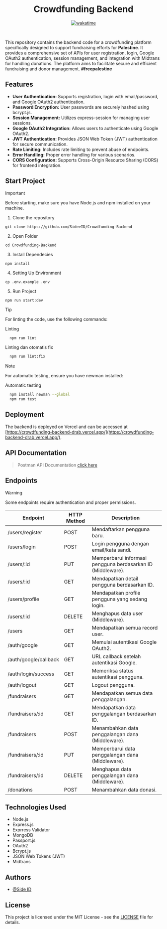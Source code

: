 <h1 align="center">
  Crowdfunding Backend
</h1>

<div align="center">

  [![wakatime](https://wakatime.com/badge/user/018e8ea9-cdd5-49cd-bdc1-0e0377e41ae9/project/47e6aea3-2a39-4c5e-9a4a-53ba17e30535.svg)](https://wakatime.com/badge/user/018e8ea9-cdd5-49cd-bdc1-0e0377e41ae9/project/47e6aea3-2a39-4c5e-9a4a-53ba17e30535)

</div>

<a name="top"></a>

<br/>

This repository contains the backend code for a crowdfunding platform specifically designed to support fundraising efforts for **Palestine**. It provides a comprehensive set of APIs for user registration, login, Google OAuth2 authentication, session management, and integration with Midtrans for handling donations. The platform aims to facilitate secure and efficient fundraising and donor management.
**#freepalestine**

## Features

- **User Authentication:** Supports registration, login with email/password, and Google OAuth2 authentication.
- **Password Encryption:** User passwords are securely hashed using bcrypt.js.
- **Session Management:** Utilizes express-session for managing user sessions.
- **Google OAuth2 Integration:** Allows users to authenticate using Google OAuth2.
- **JWT Authentication:** Provides JSON Web Token (JWT) authentication for secure communication.
- **Rate Limiting:** Includes rate limiting to prevent abuse of endpoints.
- **Error Handling:** Proper error handling for various scenarios.
- **CORS Configuration:** Supports Cross-Origin Resource Sharing (CORS) for frontend integration.

## Start Project

> [!IMPORTANT]
> Before starting, make sure you have Node.js and npm installed on your machine.

1. Clone the repository

```
git clone https://github.com/SideeID/Crowdfunding-Backend
```

2. Open Folder

```
cd Crowdfunding-Backend
```

3. Install Dependecies

```
npm install
```

4. Setting Up Environment

```
cp .env.example .env
```

5. Run Project

```
npm run start:dev
```

> [!TIP]
> For linting the code, use the following commands:

Linting

```bash
  npm run lint
```

Linting dan otomatis fix

```bash
  npm run lint:fix
```

> [!NOTE]
> For automatic testing, ensure you have newman installed:

Automatic testing

```bash
  npm install newman --global
  npm run test
```

## Deployment

The backend is deployed on Vercel and can be accessed at [https://crowdfunding-backend-drab.vercel.app/](https://crowdfunding-backend-drab.vercel.app/).

## API Documentation

> Postman API Documentation [click here](https://documenter.getpostman.com/view/35134769/2sA3XQh2H4)

## Endpoints

> [!WARNING]
> Some endpoints require authentication and proper permissions.

| Endpoint                  | HTTP Method | Description |
| ------------------------- | ----------- | ----------- |
| /users/register           | POST        | Mendaftarkan pengguna baru. |
| /users/login              | POST        | Login pengguna dengan email/kata sandi. |
| /users/:id                | PUT         | Memperbarui informasi pengguna berdasarkan ID (Middleware). |
| /users/:id                | GET         | Mendapatkan detail pengguna berdasarkan ID. |
| /users/profile            | GET         | Mendapatkan profile pengguna yang sedang login. |
| /users/:id                | DELETE      | Menghapus data user (Middleware). |
| /users                    | GET         | Mendapatkan semua record user. |
| /auth/google              | GET         | Memulai autentikasi Google OAuth2. |
| /auth/google/callback     | GET         | URL callback setelah autentikasi Google. |
| /auth/login/success       | GET         | Memeriksa status autentikasi pengguna. |
| /auth/logout              | GET         | Logout pengguna. |
| /fundraisers              | GET         | Mendapatkan semua data penggalangan. |
| /fundraisers/:id          | GET         | Mendapatkan data penggalangan berdasarkan ID. |
| /fundraisers              | POST        | Menambahkan data penggalangan dana (Middleware). |
| /fundraisers/:id          | PUT         | Memperbarui data penggalangan dana (Middleware). |
| /fundraisers/:id          | DELETE      | Menghapus data penggalangan dana (Middleware). |
| /donations                | POST        | Menambahkan data donasi. |

## Technologies Used

- Node.js
- Express.js
- Exprress Validator
- MongoDB
- Passport.js
- OAuth2
- Bcrypt.js
- JSON Web Tokens (JWT)
- Midtrans

## Authors

- [@Side ID](https://github.com/SideeID)

## License

This project is licensed under the MIT License - see the [LICENSE](https://github.com/SideeID/Crowdfunding-Backend/blob/main/LICENSE.md) file for details.
